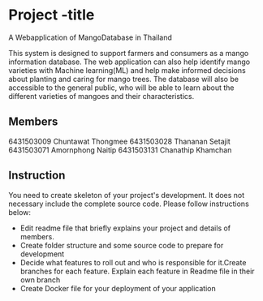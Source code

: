 # Project -title
A Webapplication of MangoDatabase in Thailand

This system is designed to support farmers and
consumers as a mango information database. The web
application can also help identify mango varieties with Machine learning(ML) and help make informed decisions about planting
and caring for mango trees. The database will also be accessible
to the general public, who will be able to learn about the
different varieties of mangoes and their characteristics. 
## Members
6431503009 Chuntawat Thongmee
6431503028 Thananan Setajit
6431503071 Amornphong Naitip 
6431503131 Chanathip Khamchan

## Instruction
You need to create skeleton of your project's development. It does not necessary include the complete source code. Please follow instructions below:
- Edit readme file that briefly explains your project and details of members.​ 
- Create folder structure and some source code to prepare for development
- Decide what features to roll out and who is responsible for it.​ Create branches for each feature. Explain each feature in Readme file in their own branch​ 
- Create Docker file for your deployment of your application 
